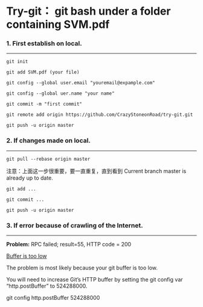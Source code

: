 Try-git： git bash under a folder containing SVM.pdf
===================

### 1. First establish on local.
----------
`git init`

`git add SVM.pdf (your file)`

`git config --global user.email "youremail@expample.com"`

`git config --global uer.name "your name"`

`git commit -m "first commit"`

`git remote add origin https://github.com/CrazyStoneonRoad/try-git.git`

`git push -u origin master`

### 2. If changes made on local.
---------
`git pull --rebase origin master`

注意：上面这一步很重要，要一直重复，直到看到 Current branch master is already up to date.

`git add ...`

`git commit ...`

`git push -u origin master`

### 3. If error because of crawling of the Internet.
-----------
**Problem:** RPC failed; result=55, HTTP code = 200

[Buffer is too low](https://stackoverflow.com/questions/24952683/git-push-error-rpc-failed-result-56-http-code-200-fatal-the-remote-end-hun)

The problem is most likely because your git buffer is too low.

You will need to increase Git’s HTTP buffer by setting the git config var “http.postBuffer” to 524288000.

git config http.postBuffer 524288000
